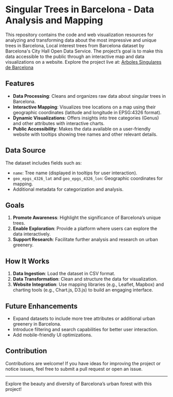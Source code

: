 # Singular Trees in Barcelona - Data Analysis and Mapping

This repository contains the code and web visualization resources for analyzing and transforming data about the most impressive and unique trees in Barcelona, Local interest trees from Barcelona dataset by Barcelona's City Hall Open Data Service. The project’s goal is to make this data accessible to the public through an interactive map and data visualizations on a website.
Explore the project live at: [Arboles Singulares de Barcelona](https://pablo-ferro.github.io/BarcelonaSingularTrees/)

## Features

- **Data Processing**: Cleans and organizes raw data about singular trees in Barcelona.
- **Interactive Mapping**: Visualizes tree locations on a map using their geographic coordinates (latitude and longitude in EPSG:4326 format).
- **Dynamic Visualizations**: Offers insights into tree categories (Genus) and other attributes with interactive charts.
- **Public Accessibility**: Makes the data available on a user-friendly website with tooltips showing tree names and other relevant details.

## Data Source

The dataset includes fields such as:
- `name`: Tree name (displayed in tooltips for user interaction).
- `geo_epgs_4326_lat` and `geo_epgs_4326_lon`: Geographic coordinates for mapping.
- Additional metadata for categorization and analysis.

## Goals

1. **Promote Awareness**: Highlight the significance of Barcelona’s unique trees.
2. **Enable Exploration**: Provide a platform where users can explore the data interactively.
3. **Support Research**: Facilitate further analysis and research on urban greenery.

## How It Works

1. **Data Ingestion**: Load the dataset in CSV format.
2. **Data Transformation**: Clean and structure the data for visualization.
3. **Website Integration**: Use mapping libraries (e.g., Leaflet, Mapbox) and charting tools (e.g., Chart.js, D3.js) to build an engaging interface.

## Future Enhancements

- Expand datasets to include more tree attributes or additional urban greenery in Barcelona.
- Introduce filtering and search capabilities for better user interaction.
- Add mobile-friendly UI optimizations.

## Contribution

Contributions are welcome! If you have ideas for improving the project or notice issues, feel free to submit a pull request or open an issue.  

---

Explore the beauty and diversity of Barcelona’s urban forest with this project!
